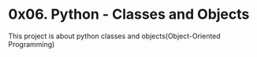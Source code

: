 # 0x06. Python - Classes and Objects

This project is about python classes and objects(Object-Oriented Programming)
